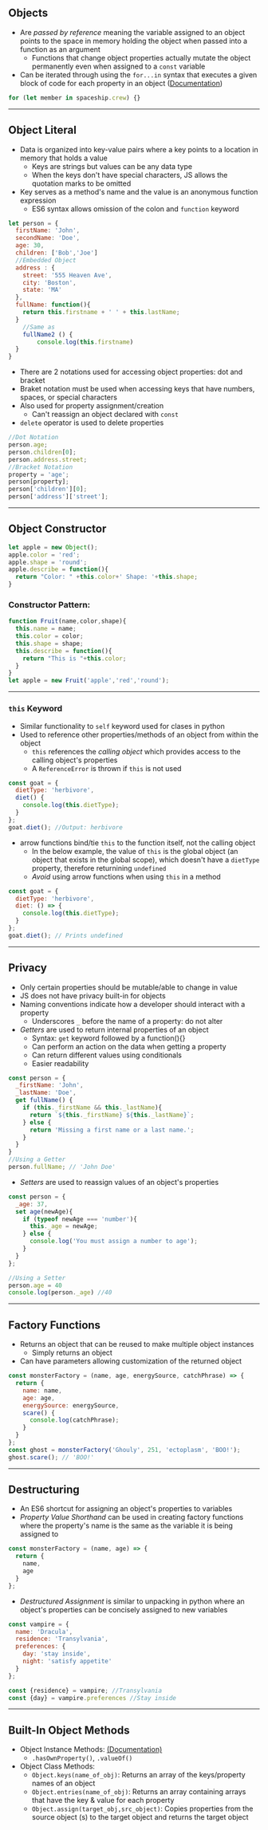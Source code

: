 ## Objects

- Are *passed by reference* meaning the variable assigned to an object points to the space in memory holding the object when passed into a function as an argument
  - Functions that change object properties actually mutate the object permanently even when assigned to a `const` variable
- Can be iterated through using the `for...in` syntax that executes a given block of code for each property in an object ([Documentation](https://developer.mozilla.org/en-US/docs/Web/JavaScript/Reference/Statements/for...in))

```javascript
for (let member in spaceship.crew) {}
```

---

## Object Literal

- Data is organized into key-value pairs where a key points to a location in memory that holds a value
  - Keys are strings but values can be any data type
  - When the keys don't have special characters, JS allows the quotation marks to be omitted
- Key serves as a method's name and the value is an anonymous function expression
  - ES6 syntax allows omission of the colon and `function` keyword

```javascript
let person = {
  firstName: 'John',
  secondName: 'Doe',
  age: 30,
  children: ['Bob','Joe']
  //Embedded Object
  address : {
    street: '555 Heaven Ave',
    city: 'Boston',
    state: 'MA'
  },
  fullName: function(){
    return this.firstname + ' ' + this.lastName;
  }
	//Same as
	fullName2 () {
 		console.log(this.firstname)
  }
}
```
- There are 2 notations used for accessing object properties: dot and bracket
- Braket notation must be used when accessing keys that have numbers, spaces, or special characters
- Also used for property assignment/creation
  - Can't reassign an object declared with `const`
- `delete` operator is used to delete properties

```javascript
//Dot Notation
person.age; 
person.children[0];
person.address.street;
//Bracket Notation
property = 'age';
person[property];
person['children'][0];
person['address']['street'];
```

---

## Object Constructor

```javascript
let apple = new Object();
apple.color = 'red';
apple.shape = 'round';
apple.describe = function(){
  return "Color: " +this.color+' Shape: '+this.shape;
}
```
### Constructor Pattern:

```javascript
function Fruit(name,color,shape){
  this.name = name;
  this.color = color;
  this.shape = shape;
  this.describe = function(){
    return "This is "+this.color;
  }
}
let apple = new Fruit('apple','red','round');
```

---

### `this` Keyword

- Similar functionality to `self` keyword used for clases in python
- Used to reference other properties/methods of an object from within the object
  - `this` references the *calling object* which provides access to the calling object's properties
  - A `ReferenceError` is thrown if `this` is not used

``` javascript
const goat = {
  dietType: 'herbivore',
  diet() {
    console.log(this.dietType); 
  }
};
goat.diet(); //Output: herbivore
```

- arrow functions bind/tie `this` to the function itself, not the calling object 
  - In the below example, the value of `this` is the global object (an object that exists in the global scope), which doesn't have a `dietType` property, therefore returnining `undefined`
  - *Avoid* using arrow functions when using `this` in a method

``` javascript
const goat = {
  dietType: 'herbivore',
  diet: () => {
    console.log(this.dietType);
  }
};
goat.diet(); // Prints undefined
```

---

## Privacy

- Only certain properties should be mutable/able to change in value
- JS does not have privacy built-in for objects
- Naming conventions indicate how a developer should interact with a property 
  - Underscores `_` before the name of a property: do not alter
- *Getters* are used to return internal properties of an object
  - Syntax: `get` keyword followed by a function(){}
  - Can perform an action on the data when getting a property
  - Can return different values using conditionals
  - Easier readability

```javascript
const person = {
  _firstName: 'John',
  _lastName: 'Doe',
  get fullName() {
    if (this._firstName && this._lastName){
      return `${this._firstName} ${this._lastName}`;
    } else {
      return 'Missing a first name or a last name.';
    }
  }
}
//Using a Getter
person.fullName; // 'John Doe'
```

- *Setters* are used to reassign values of an object's properties

```javascript
const person = {
  _age: 37,
  set age(newAge){
    if (typeof newAge === 'number'){
      this._age = newAge;
    } else {
      console.log('You must assign a number to age');
    }
  }
};

//Using a Setter
person.age = 40
console.log(person._age) //40 
```

---

## Factory Functions

- Returns an object that can be reused to make multiple object instances
  - Simply returns an object
- Can have parameters allowing customization of the returned object

```javascript
const monsterFactory = (name, age, energySource, catchPhrase) => {
  return { 
    name: name,
    age: age, 
    energySource: energySource,
    scare() {
      console.log(catchPhrase);
    } 
  }
};	
const ghost = monsterFactory('Ghouly', 251, 'ectoplasm', 'BOO!');
ghost.scare(); // 'BOO!'
```

---

## Destructuring

- An ES6 shortcut for assigning an object's properties to variables
- *Property Value Shorthand* can be used in creating factory functions where the property's name is the same as the variable it is being assigned to 

```javascript
const monsterFactory = (name, age) => {
  return { 
    name,
    age 
  }
};
```

- *Destructured Assignment* is similar to unpacking in python where an object's properties can be concisely assigned to new variables

```javascript
const vampire = {
  name: 'Dracula',
  residence: 'Transylvania',
  preferences: {
    day: 'stay inside',
    night: 'satisfy appetite'
  }
};

const {residence} = vampire; //Transylvania
const {day} = vampire.preferences //Stay inside

```

---

## Built-In Object Methods

- Object Instance Methods: [(Documentation)](https://developer.mozilla.org/en-US/docs/Web/JavaScript/Reference/Global_Objects/Object#Methods)
  - `.hasOwnProperty()`, `.valueOf()`
- Object Class Methods:
  - `Object.keys(name_of_obj)`: Returns an array of the keys/property names of an object
  - `Object.entries(name_of_obj)`: Returns an array containing arrays that have the key & value for each property
  - `Object.assign(target_obj,src_object)`: Copies properties from the source object (s) to the target object and returns the target object 


